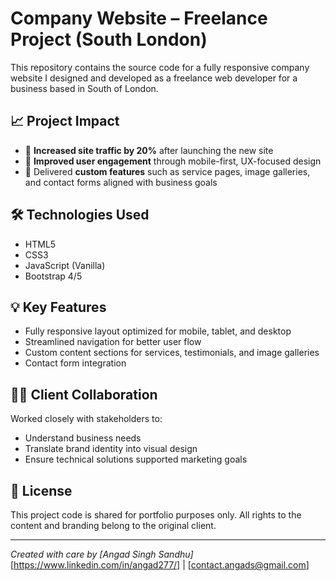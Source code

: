 # Company Website – Freelance Project (South London)

This repository contains the source code for a fully responsive company website I designed and developed as a freelance web developer for a business based in South of London.

## 📈 Project Impact

- 🚀 **Increased site traffic by 20%** after launching the new site
- 📱 **Improved user engagement** through mobile-first, UX-focused design
- 💼 Delivered **custom features** such as service pages, image galleries, and contact forms aligned with business goals

## 🛠️ Technologies Used

- HTML5
- CSS3
- JavaScript (Vanilla)
- Bootstrap 4/5

## 💡 Key Features

- Fully responsive layout optimized for mobile, tablet, and desktop
- Streamlined navigation for better user flow
- Custom content sections for services, testimonials, and image galleries
- Contact form integration

## 👨‍💼 Client Collaboration

Worked closely with stakeholders to:
- Understand business needs
- Translate brand identity into visual design
- Ensure technical solutions supported marketing goals

## 📄 License

This project code is shared for portfolio purposes only. All rights to the content and branding belong to the original client.

---

*Created with care by [Angad Singh Sandhu]*  
[https://www.linkedin.com/in/angad277/] | [contact.angads@gmail.com]